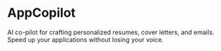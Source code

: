 # AppCopilot
AI co-pilot for crafting personalized resumes, cover letters, and emails. Speed up your applications without losing your voice.
